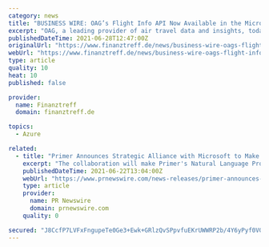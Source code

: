 ```yaml
---
category: news
title: "BUSINESS WIRE: OAG’s Flight Info API Now Available in the Microsoft Azure Marketplace"
excerpt: "OAG, a leading provider of air travel data and insights, today announced the availability of its Flight Info API in the Microsoft Azure Marketplace, an online store that provides applications and services for use on Azure. OAG customers can now take ..."
publishedDateTime: 2021-06-28T12:47:00Z
originalUrl: "https://www.finanztreff.de/news/business-wire-oags-flight-info-api-now-available-in-the-microsoft-azure-marketplace/25165648"
webUrl: "https://www.finanztreff.de/news/business-wire-oags-flight-info-api-now-available-in-the-microsoft-azure-marketplace/25165648"
type: article
quality: 10
heat: 10
published: false

provider:
  name: Finanztreff
  domain: finanztreff.de

topics:
  - Azure

related:
  - title: "Primer Announces Strategic Alliance with Microsoft to Make Leading AI Solutions Easily Available; Primer to be Natively Supported On Microsoft Azure"
    excerpt: "The collaboration will make Primer's Natural Language Processing (NLP) capabilities available and natively supported within Microsoft Azure, enabling rapid deployment for Azure customers."
    publishedDateTime: 2021-06-22T13:04:00Z
    webUrl: "https://www.prnewswire.com/news-releases/primer-announces-strategic-alliance-with-microsoft-to-make-leading-ai-solutions-easily-available-primer-to-be-natively-supported-on-microsoft-azure-301316917.html"
    type: article
    provider:
      name: PR Newswire
      domain: prnewswire.com
    quality: 0

secured: "J8CcfP7LVFxFngupeTe0Ge3+Ewk+GRlzQvSPpvfuEKrUWWRP2b/4Y6yPyf0VG+zUbE2pSB9dhXs+DmVcsiEBVrPWk9E3EiSkwu/8P5CiOcDmG3NNLL05bN3XAfg23vj0RojTsVudZdNHIfwnLlPw3KkBEjKQTpju3tRgPqmwwymlsPiEQMj0BgbOFOdQGz5oPRmdZhN+c66VZwYk/emA5kBtIO1RCIMVWSB0FWizUhZj5Wguw+QcpPqFxVCCDKobWQoeR3of2TSIWDUn3Q/aD1eUocAUvUE0tOZfu+ObQN+GjVwV3TY/e8mBbSFE2TXU3ZbUMkPwJCIEUNZy2hJEA+xboRxyDJb5br5fdfdsoz8=;sfpEoq22yDkbVpY9HHYawQ=="
---
```


